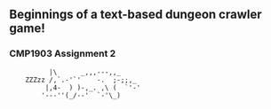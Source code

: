 ## Beginnings of a text-based dungeon crawler game!
### CMP1903 Assignment 2

```
          |\      _,,,---,,_
    ZZZzz /,`.-'`'    -.  ;-;;,_
         |,4-  ) )-,_. ,\ (  `'-'
        '---''(_/--'  `-'\_) 
```
